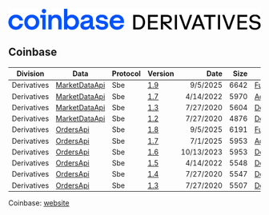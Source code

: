 [![Coinbase](https://github.com/Open-Markets-Initiative/Directory/blob/main/Organizations/Coinbase/Images/Logo.png)](https://www.coinbase.com/)


## Coinbase

| Division | Data | Protocol | Version | Date | Size | [Status][Omi.Glossary.Status] | [Testing][Omi.Glossary.Testing] | Specification |
| --- | --- | --- | --- | ---: | ---: | --- | --- | --- |
| Derivatives | [MarketDataApi][Coinbase.Derivatives.MarketDataApi.Sbe.v1.9.Dissector] | Sbe | [1.9][Coinbase.Derivatives.MarketDataApi.Sbe.v1.9.Dissector] | 9/5/2025 | 6642 | [Future][Omi.Glossary.Status.Future] | [Untested][Omi.Glossary.Testing.Untested] | [url][Coinbase.Derivatives.MarketDataApi.Sbe.v1.9.Url] - [xml][Coinbase.Derivatives.MarketDataApi.Sbe.v1.9.Xml] |
| Derivatives | [MarketDataApi][Coinbase.Derivatives.MarketDataApi.Sbe.v1.7.Dissector] | Sbe | [1.7][Coinbase.Derivatives.MarketDataApi.Sbe.v1.7.Dissector] | 4/14/2022 | 5970 | [Active][Omi.Glossary.Status.Active] | [Untested][Omi.Glossary.Testing.Untested] | [pdf][Coinbase.Derivatives.MarketDataApi.Sbe.v1.7.Pdf] - [xml][Coinbase.Derivatives.MarketDataApi.Sbe.v1.7.Xml] |
| Derivatives | [MarketDataApi][Coinbase.Derivatives.MarketDataApi.Sbe.v1.3.Dissector] | Sbe | [1.3][Coinbase.Derivatives.MarketDataApi.Sbe.v1.3.Dissector] | 7/27/2020 | 5604 | [Deprecated][Omi.Glossary.Status.Deprecated] | [Untested][Omi.Glossary.Testing.Untested] | [pdf][Coinbase.Derivatives.MarketDataApi.Sbe.v1.3.Pdf] - [xml][Coinbase.Derivatives.MarketDataApi.Sbe.v1.3.Xml] |
| Derivatives | [MarketDataApi][Coinbase.Derivatives.MarketDataApi.Sbe.v1.2.Dissector] | Sbe | [1.2][Coinbase.Derivatives.MarketDataApi.Sbe.v1.2.Dissector] | 7/27/2020 | 4876 | [Deprecated][Omi.Glossary.Status.Deprecated] | [Verified][Omi.Glossary.Testing.Verified] | [pdf][Coinbase.Derivatives.MarketDataApi.Sbe.v1.2.Pdf] - [xml][Coinbase.Derivatives.MarketDataApi.Sbe.v1.2.Xml] |
| Derivatives | [OrdersApi][Coinbase.Derivatives.OrdersApi.Sbe.v1.8.Dissector] | Sbe | [1.8][Coinbase.Derivatives.OrdersApi.Sbe.v1.8.Dissector] | 9/5/2025 | 6191 | [Future][Omi.Glossary.Status.Future] | [Untested][Omi.Glossary.Testing.Untested] | [url][Coinbase.Derivatives.OrdersApi.Sbe.v1.8.Url] - [xml][Coinbase.Derivatives.OrdersApi.Sbe.v1.8.Xml] |
| Derivatives | [OrdersApi][Coinbase.Derivatives.OrdersApi.Sbe.v1.7.Dissector] | Sbe | [1.7][Coinbase.Derivatives.OrdersApi.Sbe.v1.7.Dissector] | 7/1/2025 | 5953 | [Active][Omi.Glossary.Status.Active] | [Untested][Omi.Glossary.Testing.Untested] | [url][Coinbase.Derivatives.OrdersApi.Sbe.v1.7.Url] - [xml][Coinbase.Derivatives.OrdersApi.Sbe.v1.7.Xml] |
| Derivatives | [OrdersApi][Coinbase.Derivatives.OrdersApi.Sbe.v1.6.Dissector] | Sbe | [1.6][Coinbase.Derivatives.OrdersApi.Sbe.v1.6.Dissector] | 10/13/2023 | 5953 | [Deprecated][Omi.Glossary.Status.Deprecated] | [Untested][Omi.Glossary.Testing.Untested] | [url][Coinbase.Derivatives.OrdersApi.Sbe.v1.6.Url] - [xml][Coinbase.Derivatives.OrdersApi.Sbe.v1.6.Xml] |
| Derivatives | [OrdersApi][Coinbase.Derivatives.OrdersApi.Sbe.v1.5.Dissector] | Sbe | [1.5][Coinbase.Derivatives.OrdersApi.Sbe.v1.5.Dissector] | 4/14/2022 | 5548 | [Deprecated][Omi.Glossary.Status.Deprecated] | [Untested][Omi.Glossary.Testing.Untested] | [pdf][Coinbase.Derivatives.OrdersApi.Sbe.v1.5.Pdf] - [xml][Coinbase.Derivatives.OrdersApi.Sbe.v1.5.Xml] |
| Derivatives | [OrdersApi][Coinbase.Derivatives.OrdersApi.Sbe.v1.4.Dissector] | Sbe | [1.4][Coinbase.Derivatives.OrdersApi.Sbe.v1.4.Dissector] | 7/27/2020 | 5547 | [Deprecated][Omi.Glossary.Status.Deprecated] | [Verified][Omi.Glossary.Testing.Verified] | [xml][Coinbase.Derivatives.OrdersApi.Sbe.v1.4.Xml] |
| Derivatives | [OrdersApi][Coinbase.Derivatives.OrdersApi.Sbe.v1.3.Dissector] | Sbe | [1.3][Coinbase.Derivatives.OrdersApi.Sbe.v1.3.Dissector] | 7/27/2020 | 5507 | [Deprecated][Omi.Glossary.Status.Deprecated] | [Untested][Omi.Glossary.Testing.Untested] | [pdf][Coinbase.Derivatives.OrdersApi.Sbe.v1.3.Pdf] - [xml][Coinbase.Derivatives.OrdersApi.Sbe.v1.3.Xml] |


Coinbase: [website](https://www.coinbase.com/ "Go to Coinbase")


[Omi.Glossary.Status]: https://github.com/Open-Markets-Initiative/Directory/blob/main/Glossary/Status.md "Protocol Deployment Status"
[Omi.Glossary.Status.Active]: https://github.com/Open-Markets-Initiative/Directory/blob/main/Glossary/Status.md "Deployment Status: Protocol is in active production"
[Omi.Glossary.Status.Deprecated]: https://github.com/Open-Markets-Initiative/Directory/blob/main/Glossary/Status.md "Deployment Status: Protocol is no longer in active use"
[Omi.Glossary.Status.Future]: https://github.com/Open-Markets-Initiative/Directory/blob/main/Glossary/Status.md "Deployment Status: Protocol is not yet deployed to an active production environment"
[Omi.Glossary.Status.Unknown]: https://github.com/Open-Markets-Initiative/Directory/blob/main/Glossary/Status.md "Deployment Status: Protocol deployment status is unknown"
[Omi.Glossary.Status.Header]: https://github.com/Open-Markets-Initiative/Directory/blob/main/Glossary/Status.md "Deployment Status: Header only protocol provided for debugging"
[Omi.Glossary.Testing]: https://github.com/Open-Markets-Initiative/Directory/blob/main/Glossary/Testing.md "Protocol Testing Status"
[Omi.Glossary.Testing.Verified]: https://github.com/Open-Markets-Initiative/Directory/blob/main/Glossary/Testing.md "Testing Status: Protocol has been tested on live data"
[Omi.Glossary.Testing.Incomplete]: https://github.com/Open-Markets-Initiative/Directory/blob/main/Glossary/Testing.md "Testing Status: Protocol has been tested on live data but contains known issues"
[Omi.Glossary.Testing.Beta]: https://github.com/Open-Markets-Initiative/Directory/blob/main/Glossary/Testing.md "Testing Status: Protocol has not been tested and structure is speculative"
[Omi.Glossary.Testing.Untested]: https://github.com/Open-Markets-Initiative/Directory/blob/main/Glossary/Testing.md "Testing Status: Protocol has not been tested on live data"

[Coinbase.Derivatives.MarketDataApi.Sbe.v1.2.Dissector]: https://github.com/Open-Markets-Initiative/wireshark-lua/blob/main/Coinbase/Coinbase_Derivatives_MarketDataApi_Sbe_v1_2_Dissector.lua "Coinbase Derivatives MarketDataApi Sbe v1.2 Wireshark Dissector"
[Coinbase.Derivatives.MarketDataApi.Sbe.v1.2.Pdf]: https://github.com/Open-Markets-Initiative/Directory/blob/main/Organizations/Coinbase/Specifications/Coinbase.Derivatives.MarketDataApi.Sbe.v1.2.pdf "Coinbase 1.2 Pdf"
[Coinbase.Derivatives.MarketDataApi.Sbe.v1.2.Xml]: https://github.com/Open-Markets-Initiative/Directory/blob/main/Organizations/Coinbase/Specifications/Coinbase.Derivatives.MarketDataApi.Sbe.v1.2.xml "Coinbase 1.2 Xml"
[Coinbase.Derivatives.MarketDataApi.Sbe.v1.3.Dissector]: https://github.com/Open-Markets-Initiative/wireshark-lua/blob/main/Coinbase/Coinbase_Derivatives_MarketDataApi_Sbe_v1_3_Dissector.lua "Coinbase Derivatives MarketDataApi Sbe v1.3 Wireshark Dissector"
[Coinbase.Derivatives.MarketDataApi.Sbe.v1.3.Pdf]: https://github.com/Open-Markets-Initiative/Directory/blob/main/Organizations/Coinbase/Specifications/Coinbase.Derivatives.MarketDataApi.Sbe.v1.2.pdf "Coinbase 1.3 Pdf"
[Coinbase.Derivatives.MarketDataApi.Sbe.v1.3.Xml]: https://github.com/Open-Markets-Initiative/Directory/blob/main/Organizations/Coinbase/Specifications/Coinbase.Derivatives.MarketDataApi.Sbe.v1.3.xml "Coinbase 1.3 Xml"
[Coinbase.Derivatives.MarketDataApi.Sbe.v1.7.Dissector]: https://github.com/Open-Markets-Initiative/wireshark-lua/blob/main/Coinbase/Coinbase_Derivatives_MarketDataApi_Sbe_v1_7_Dissector.lua "Coinbase Derivatives MarketDataApi Sbe v1.7 Wireshark Dissector"
[Coinbase.Derivatives.MarketDataApi.Sbe.v1.7.Pdf]: https://github.com/Open-Markets-Initiative/Directory/blob/main/Organizations/Coinbase/Specifications/Coinbase.Derivatives.MarketDataApi.Sbe.v1.7.pdf "Coinbase 1.7 Pdf"
[Coinbase.Derivatives.MarketDataApi.Sbe.v1.7.Xml]: https://github.com/Open-Markets-Initiative/Directory/blob/main/Organizations/Coinbase/Specifications/Coinbase.Derivatives.MarketDataApi.Sbe.v1.7.xml "Coinbase 1.7 Xml"
[Coinbase.Derivatives.MarketDataApi.Sbe.v1.9.Dissector]: https://github.com/Open-Markets-Initiative/wireshark-lua/blob/main/Coinbase/Coinbase_Derivatives_MarketDataApi_Sbe_v1_9_Dissector.lua "Coinbase Derivatives MarketDataApi Sbe v1.9 Wireshark Dissector"
[Coinbase.Derivatives.MarketDataApi.Sbe.v1.9.Url]: https://docs.cdp.coinbase.com/derivatives/introduction/downloads "Coinbase 1.9 Url"
[Coinbase.Derivatives.MarketDataApi.Sbe.v1.9.Xml]: https://github.com/Open-Markets-Initiative/Directory/blob/main/Organizations/Coinbase/Specifications/Coinbase.Derivatives.MarketDataApi.Sbe.v1.9.xml "Coinbase 1.9 Xml"
[Coinbase.Derivatives.OrdersApi.Sbe.v1.3.Dissector]: https://github.com/Open-Markets-Initiative/wireshark-lua/blob/main/Coinbase/Coinbase_Derivatives_OrdersApi_Sbe_v1_3_Dissector.lua "Coinbase Derivatives OrdersApi Sbe v1.3 Wireshark Dissector"
[Coinbase.Derivatives.OrdersApi.Sbe.v1.3.Pdf]: https://github.com/Open-Markets-Initiative/Directory/blob/main/Organizations/Coinbase/Specifications/Coinbase.Derivatives.OrdersApi.Sbe.v1.3.pdf "Coinbase 1.3 Pdf"
[Coinbase.Derivatives.OrdersApi.Sbe.v1.3.Xml]: https://github.com/Open-Markets-Initiative/Directory/blob/main/Organizations/Coinbase/Specifications/Coinbase.Derivatives.OrdersApi.Sbe.v1.3.xml "Coinbase 1.3 Xml"
[Coinbase.Derivatives.OrdersApi.Sbe.v1.4.Dissector]: https://github.com/Open-Markets-Initiative/wireshark-lua/blob/main/Coinbase/Coinbase_Derivatives_OrdersApi_Sbe_v1_4_Dissector.lua "Coinbase Derivatives OrdersApi Sbe v1.4 Wireshark Dissector"
[Coinbase.Derivatives.OrdersApi.Sbe.v1.4.Xml]: https://github.com/Open-Markets-Initiative/Directory/blob/main/Organizations/Coinbase/Specifications/Coinbase.Derivatives.OrdersApi.Sbe.v1.4.xml "Coinbase 1.4 Xml"
[Coinbase.Derivatives.OrdersApi.Sbe.v1.5.Dissector]: https://github.com/Open-Markets-Initiative/wireshark-lua/blob/main/Coinbase/Coinbase_Derivatives_OrdersApi_Sbe_v1_5_Dissector.lua "Coinbase Derivatives OrdersApi Sbe v1.5 Wireshark Dissector"
[Coinbase.Derivatives.OrdersApi.Sbe.v1.5.Pdf]: https://github.com/Open-Markets-Initiative/Directory/blob/main/Organizations/Coinbase/Specifications/Coinbase.Derivatives.OrdersApi.Sbe.v1.5.pdf "Coinbase 1.5 Pdf"
[Coinbase.Derivatives.OrdersApi.Sbe.v1.5.Xml]: https://github.com/Open-Markets-Initiative/Directory/blob/main/Organizations/Coinbase/Specifications/Coinbase.Derivatives.OrdersApi.Sbe.v1.5.xml "Coinbase 1.5 Xml"
[Coinbase.Derivatives.OrdersApi.Sbe.v1.6.Dissector]: https://github.com/Open-Markets-Initiative/wireshark-lua/blob/main/Coinbase/Coinbase_Derivatives_OrdersApi_Sbe_v1_6_Dissector.lua "Coinbase Derivatives OrdersApi Sbe v1.6 Wireshark Dissector"
[Coinbase.Derivatives.OrdersApi.Sbe.v1.6.Url]: https://docs.cdp.coinbase.com/derivatives/introduction/downloads "Coinbase 1.6 Url"
[Coinbase.Derivatives.OrdersApi.Sbe.v1.6.Xml]: https://github.com/Open-Markets-Initiative/Directory/blob/main/Organizations/Coinbase/Specifications/Coinbase.Derivatives.OrdersApi.Sbe.v1.6.xml "Coinbase 1.6 Xml"
[Coinbase.Derivatives.OrdersApi.Sbe.v1.7.Dissector]: https://github.com/Open-Markets-Initiative/wireshark-lua/blob/main/Coinbase/Coinbase_Derivatives_OrdersApi_Sbe_v1_7_Dissector.lua "Coinbase Derivatives OrdersApi Sbe v1.7 Wireshark Dissector"
[Coinbase.Derivatives.OrdersApi.Sbe.v1.7.Url]: https://docs.cdp.coinbase.com/derivatives/introduction/downloads "Coinbase 1.7 Url"
[Coinbase.Derivatives.OrdersApi.Sbe.v1.7.Xml]: https://github.com/Open-Markets-Initiative/Directory/blob/main/Organizations/Coinbase/Specifications/Coinbase.Derivatives.OrdersApi.Sbe.v1.7.xml "Coinbase 1.7 Xml"
[Coinbase.Derivatives.OrdersApi.Sbe.v1.8.Dissector]: https://github.com/Open-Markets-Initiative/wireshark-lua/blob/main/Coinbase/Coinbase_Derivatives_OrdersApi_Sbe_v1_8_Dissector.lua "Coinbase Derivatives OrdersApi Sbe v1.8 Wireshark Dissector"
[Coinbase.Derivatives.OrdersApi.Sbe.v1.8.Url]: https://docs.cdp.coinbase.com/derivatives/introduction/downloads "Coinbase 1.8 Url"
[Coinbase.Derivatives.OrdersApi.Sbe.v1.8.Xml]: https://github.com/Open-Markets-Initiative/Directory/blob/main/Organizations/Coinbase/Specifications/Coinbase.Derivatives.OrdersApi.Sbe.v1.8.xml "Coinbase 1.8 Xml"
